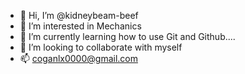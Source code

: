 - 👋 Hi, I’m @kidneybeam-beef
- 👀 I’m interested in Mechanics
- 🌱 I’m currently learning how to use Git and Github....
- 💞️ I’m looking to collaborate with myself
- 📫 coganlx0000@gmail.com

<!---
kidneybeam-beef/kidneybeam-beef is a ✨ special ✨ repository because its `README.md` (this file) appears on your GitHub profile.
You can click the Preview link to take a look at your changes.
--->
